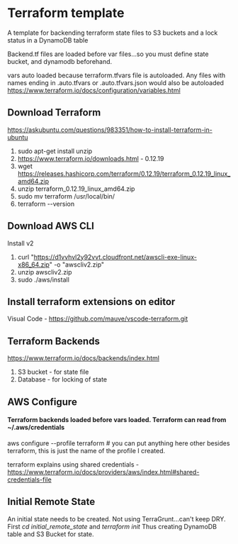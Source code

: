 
# Terraform template

A template for backending terraform state files to S3 buckets and a lock status in a DynamoDB table

Backend.tf files are loaded before var files...so you must define state bucket, and dynamodb beforehand. 

vars auto loaded because terraform.tfvars file is autoloaded. Any files with names ending in .auto.tfvars or .auto.tfvars.json would also be autoloaded
https://www.terraform.io/docs/configuration/variables.html 

## Download Terraform
https://askubuntu.com/questions/983351/how-to-install-terraform-in-ubuntu

1. sudo apt-get install unzip
1. https://www.terraform.io/downloads.html - 0.12.19
1. wget https://releases.hashicorp.com/terraform/0.12.19/terraform_0.12.19_linux_amd64.zip
1. unzip terraform_0.12.19_linux_amd64.zip
1. sudo mv terraform /usr/local/bin/
1. terraform --version

## Download AWS CLI
Install v2

1. curl "https://d1vvhvl2y92vvt.cloudfront.net/awscli-exe-linux-x86_64.zip" -o "awscliv2.zip"
1. unzip awscliv2.zip
1. sudo ./aws/install

## Install terraform extensions on editor
Visual Code - https://github.com/mauve/vscode-terraform.git

## Terraform Backends
https://www.terraform.io/docs/backends/index.html

1. S3 bucket - for state file
1. Database - for locking of state

## AWS Configure
#### Terraform backends loaded before vars loaded. Terraform can read from ~/.aws/credentials
aws configure --profile terraform # you can put anything here other besides terraform, this is just the name of the profile I created.

terraform explains using shared credentials - https://www.terraform.io/docs/providers/aws/index.html#shared-credentials-file

## Initial Remote State
An initial state needs to be created. Not using TerraGrunt...can't keep DRY. First *cd initial_remote_state* and *terraform init* Thus creating DynamoDB table and S3 Bucket for state.